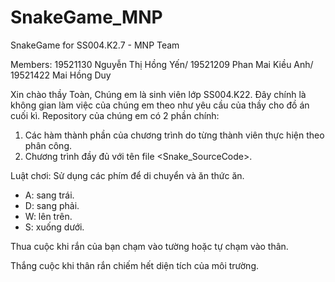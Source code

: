 # SnakeGame_MNP
SnakeGame for SS004.K2.7 - MNP Team

Members:
19521130 Nguyễn Thị Hồng Yến/ 19521209 Phan Mai Kiều Anh/ 19521422 Mai Hồng Duy

Xin chào thầy Toàn,
Chúng em là sinh viên lớp SS004.K22. Đây chính là không gian làm việc của chúng em theo như yêu cầu của thầy cho đồ án cuối kì.
Repository của chúng em có 2 phần chính:
1. Các hàm thành phần của chương trình do từng thành viên thực hiện theo phân công.
2. Chương trình đầy đủ với tên file <Snake_SourceCode>.

Luật chơi:
Sử dụng các phím để di chuyển và ăn thức ăn.
- A: sang trái.
- D: sang phải.
- W: lên trên.
- S: xuống dưới.

Thua cuộc khi rắn của bạn chạm vào tường hoặc tự chạm vào thân.

Thắng cuộc khi thân rắn chiếm hết diện tích của môi trường.
